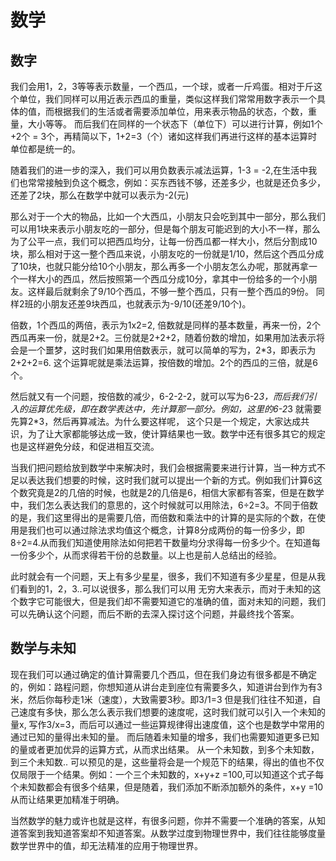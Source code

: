 # 数学
## 数字
我们会用1，2，3等等表示数量，一个西瓜，一个球，或者一斤鸡蛋。相对于斤这个单位，我们同样可以用近表示西瓜的重量，类似这样我们常常用数字表示一个具体的值，而根据我们的生活或者需要添加单位，用来表示物品的状态，个数，重量，大小等等。
而后我们在同样的一个状态下（单位下）可以进行计算，例如1个+2个 = 3个，再精简以下，1+2=3（个）诸如这样我们再进行这样的基本运算时单位都是统一的。

随着我们的进一步的深入，我们可以用负数表示减法运算，1-3 = -2,在生活中我们也常常接触到负这个概念，例如：买东西钱不够，还差多少，也就是还负多少，还差了2块，那么在数学中就可以表示为-2(元)

那么对于一个大的物品，比如一个大西瓜，小朋友只会吃到其中一部分，那么我们可以用1块来表示小朋友吃的一部分，但是每个朋友可能迟到的大小不一样，那么为了公平一点，我们可以把西瓜均分，让每一份西瓜都一样大小，然后分割成10块，那么相对于这一整个西瓜来说，小朋友吃的一份就是1/10，然后这个西瓜分成了10块，也就只能分给10个小朋友，那么再多一个小朋友怎么办呢，那就再拿一个一样大小的西瓜，然后按照第一个西瓜分成10分，拿其中一份给多的一个小朋友。这样最后就剩余了9/10个西瓜，不够一整个西瓜，只有一整个西瓜的9份。
同样2班的小朋友还差9块西瓜，也就表示为-9/10(还差9/10个)。

倍数，1个西瓜的两倍，表示为1x2=2, 倍数就是同样的基本数量，再来一份，2个西瓜再来一份，就是2+2。三份就是2+2+2，随着份数的增加，如果用加法表示将会是一个噩梦，这时我们如果用倍数表示，就可以简单的写为，2*3，即表示为2+2+2=6. 这个运算呢就是乘法运算，按倍数的增加。2个的西瓜的三倍，就是6个。

然后就又有一个问题，按倍数的减少，6-2-2-2，就可以写为6-2*3，而后我们引入的运算优先级，即在数学表达中，先计算那一部分。例如，这里的6-2*3 就需要先算2*3，然后再算减法。为什么要这样呢， 这个只是一个规定，大家达成共识，为了让大家都能够达成一致，使计算结果也一致。数学中还有很多其它的规定也是这样避免分歧，和促进相互交流。

当我们把问题给放到数学中来解决时，我们会根据需要来进行计算，当一种方式不足以表达我们想要的时候，这时我们就可以提出一个新的方式。例如我们计算6这个数究竟是2的几倍的时候，也就是2的几倍是6，相信大家都有答案，但是在数学中，我们怎么表达我们的意思的，这个时候就可以用除法，6÷2=3。不同于倍数的是，我们这里得出的是需要几倍，而倍数和乘法中的计算的是实际的个数，在使用是我们也可以通过除法求均值这个概念，计算8分成两份的每一份多少，即8÷2=4.从而我们知道使用除法如何把若干数量均分求得每一份多少个。在知道每一份多少个，从而求得若干份的总数量。以上也是前人总结出的经验。


此时就会有一个问题，天上有多少星星，很多，我们不知道有多少星星，但是从我们看到的1，2，3..可以说很多，那么我们可以用 无穷大来表示，而对于未知的这个数字它可能很大，但是我们却不需要知道它的准确的值，面对未知的问题，我们可以先确认这个问题，而后不断的去深入探讨这个问题，并最终找个答案。

## 数学与未知
现在我们可以通过确定的值计算需要几个西瓜，但在我们身边有很多都是不确定的，例如：路程问题，你想知道从讲台走到座位有需要多久，知道讲台到作为有3米，然后你每秒走1米（速度），大致需要3秒。即3/1=3 但是我们往往不知道，自己速度有多快，那么怎么表示我们想要的速度呢，这时我们就可以引入一个未知的量x, 写作3/x=3，而后可以通过一些运算规律得出速度值，这个也是数学中常用的通过已知的量得出未知的量。
而后随着未知量的增多，我们也需要知道更多已知的量或者更加优异的运算方式，从而求出结果。
从一个未知数，到多个未知数，到三个未知数.. 可以预见的是，这些量将会是一个规范下的结果，得出的值也不仅仅局限于一个结果。例如：一个三个未知数的，x+y+z =100,可以知道这个式子每个未知数都会有很多个结果，但是随着，我们添加不断添加额外的条件，x+y =10从而让结果更加精准于明确。

当然数学的魅力或许也就是这样，有很多问题，你并不需要一个准确的答案，从知道答案到我知道答案却不知道答案。从数学过度到物理世界中，我们往往能够度量数学世界中的值，却无法精准的应用于物理世界。
